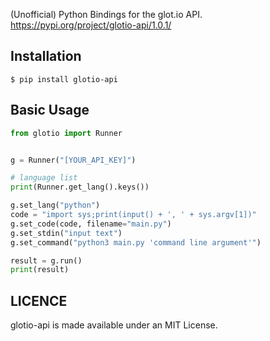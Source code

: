 (Unofficial) Python Bindings for the glot.io API.  
https://pypi.org/project/glotio-api/1.0.1/

## Installation

```
$ pip install glotio-api
```

## Basic Usage

```py
from glotio import Runner 


g = Runner("[YOUR_API_KEY]")

# language list
print(Runner.get_lang().keys())

g.set_lang("python")
code = "import sys;print(input() + ', ' + sys.argv[1])"
g.set_code(code, filename="main.py")
g.set_stdin("input text")
g.set_command("python3 main.py 'command line argument'")

result = g.run()
print(result)
```

## LICENCE

glotio-api is made available under an MIT License.